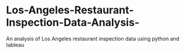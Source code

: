 # Los-Angeles-Restaurant-Inspection-Data-Analysis-
An analysis of Los Angeles restaurant inspection data using python and tableau
